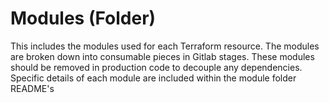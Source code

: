 # Modules (Folder)

This includes the modules used for each Terraform resource. The modules are broken down into consumable pieces in Gitlab stages. These modules should be removed in production code to decouple any dependencies.
Specific details of each module are included within the module folder README's
